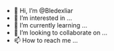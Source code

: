 - 👋 Hi, I’m @Bledexliar
- 👀 I’m interested in ...
- 🌱 I’m currently learning ...
- 💞️ I’m looking to collaborate on ...
- 📫 How to reach me ...

<!---
Bledexliar/Bledexliar is a ✨ special ✨ repository because its `README.md` (this file) appears on your GitHub profile.
You can click the Preview link to take a look at your changes.
--->
